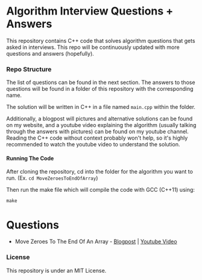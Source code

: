 # Algorithm Interview Questions + Answers

This repository contains C++ code that solves algorithm questions that gets asked in interviews. This repo will be continuously updated with more questions and answers (hopefully).

### Repo Structure

The list of questions can be found in the next section. The answers to those questions will be found in a folder of this repository with the corresponding name.

The solution will be written in C++ in a file named `main.cpp` within the folder.

Additionally, a blogpost will pictures and alternative solutions can be found on my website, and a youtube video explaining the algorithm (usually talking through the answers with pictures) can be found on my youtube channel. Reading the C++ code without context probably won't help, so it's highly recommended to watch the youtube video to understand the solution.

#### Running The Code

After cloning the repository, cd into the folder for the algorithm you want to run. 
(Ex. `cd MoveZeroesToEndOfArray`)

Then run the make file which will compile the code with GCC (C++11) using:

```
make
```

# Questions

- Move Zeroes To The End Of An Array - [Blogpost](https://www.srcmake.com/home/move-zeroes-to-end-of-array) | [Youtube Video](https://youtu.be/OrL7k-74g58)

### License

This repository is under an MIT License.